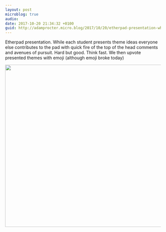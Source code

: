 ```yaml
---
layout: post
microblog: true
audio: 
date: 2017-10-20 21:34:32 +0100
guid: http://adamprocter.micro.blog/2017/10/20/etherpad-presentation-while.html
---
```

Etherpad presentation. While each student presents theme ideas everyone else contributes to the pad with quick fire of the top of the head comments and avenues of pursuit. Hard but good. Think fast. We then upvote presented themes with emoji (although emoji broke today)

<img src="http://discursive.adamprocter.co.uk/uploads/2017/24f1e85b01.jpg" width="600" height="526" />
